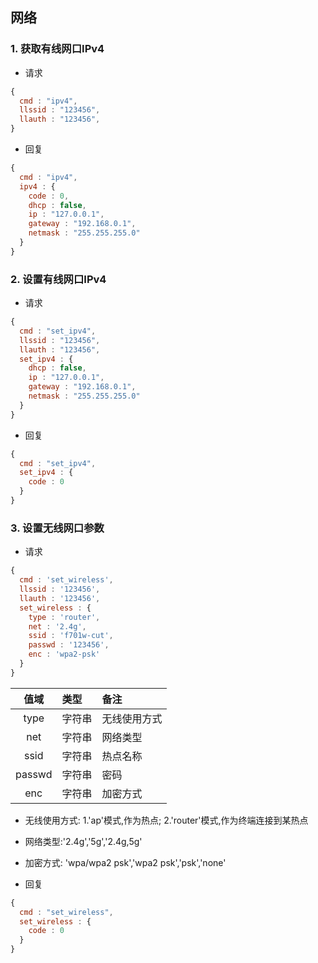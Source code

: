 ## 网络

### 1. 获取有线网口IPv4

* 请求

```javascript
{
  cmd : "ipv4",
  llssid : "123456",
  llauth : "123456",
}
```

* 回复

```javascript
{
  cmd : "ipv4",
  ipv4 : {
    code : 0,
    dhcp : false,
    ip : "127.0.0.1",
    gateway : "192.168.0.1",
    netmask : "255.255.255.0"
  }
}
```

### 2. 设置有线网口IPv4

* 请求

```javascript
{
  cmd : "set_ipv4",
  llssid : "123456",
  llauth : "123456",
  set_ipv4 : {
    dhcp : false,
    ip : "127.0.0.1",
    gateway : "192.168.0.1",
    netmask : "255.255.255.0"
  }
}
```

* 回复

```javascript
{
  cmd : "set_ipv4",
  set_ipv4 : {
    code : 0
  }
}
```

### 3. 设置无线网口参数

* 请求

```javascript
{
  cmd : 'set_wireless',
  llssid : '123456',
  llauth : '123456',
  set_wireless : {
    type : 'router',
    net : '2.4g',
    ssid : 'f701w-cut',
    passwd : '123456',
    enc : 'wpa2-psk'
  }
}
```

|  值域     | 类型       |   备注    |
|:---------:|:--------- |:--------- |
| type      | 字符串     | 无线使用方式 |
| net       | 字符串     | 网络类型 |
| ssid      | 字符串     | 热点名称 |
| passwd    | 字符串     | 密码 |
| enc       | 字符串     | 加密方式 |

* 无线使用方式: 1.'ap'模式,作为热点; 2.'router'模式,作为终端连接到某热点
* 网络类型:'2.4g','5g','2.4g,5g'
* 加密方式: 'wpa/wpa2 psk','wpa2 psk','psk','none'

* 回复

```javascript
{
  cmd : "set_wireless",
  set_wireless : {
    code : 0
  }
}
```
